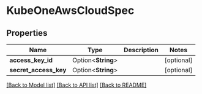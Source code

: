 # KubeOneAwsCloudSpec

## Properties

Name | Type | Description | Notes
------------ | ------------- | ------------- | -------------
**access_key_id** | Option<**String**> |  | [optional]
**secret_access_key** | Option<**String**> |  | [optional]

[[Back to Model list]](../README.md#documentation-for-models) [[Back to API list]](../README.md#documentation-for-api-endpoints) [[Back to README]](../README.md)


